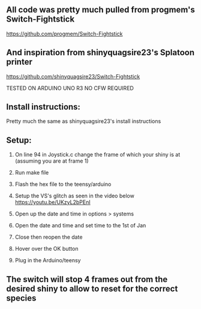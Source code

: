 ## All code was pretty much pulled from progmem's Switch-Fightstick
https://github.com/progmem/Switch-Fightstick

## And inspiration from shinyquagsire23's Splatoon printer
https://github.com/shinyquagsire23/Switch-Fightstick

TESTED ON ARDUINO UNO R3
NO CFW REQUIRED

## Install instructions:
Pretty much the same as shinyquagsire23's install instructions

## Setup:
1) On line 94 in Joystick.c change the frame of which your shiny is at (assuming you are at frame 1)

2) Run make file

3) Flash the hex file to the teensy/arduino

4) Setup the VS's glitch as seen in the video below
https://youtu.be/UKzyL2bPEnI

5) Open up the date and time in options > systems

6) Open the date and time and set time to the 1st of Jan

7) Close then reopen the date

8) Hover over the OK button

9) Plug in the Arduino/teensy

## The switch will stop 4 frames out from the desired shiny to allow to reset for the correct species ##
